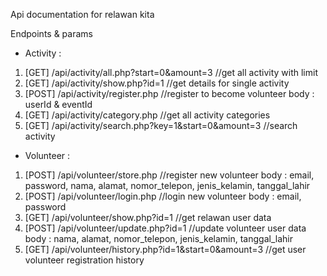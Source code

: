Api documentation for relawan kita

Endpoints & params
- Activity :
1. [GET] /api/activity/all.php?start=0&amount=3                 //get all activity with limit
2. [GET] /api/activity/show.php?id=1                            //get details for single activity
3. [POST] /api/activity/register.php                            //register to become volunteer
   body : userId & eventId
4. [GET] /api/activity/category.php                            //get all activity categories
5. [GET] /api/activity/search.php?key=1&start=0&amount=3       //search activity

- Volunteer :
1. [POST] /api/volunteer/store.php                              //register new volunteer
   body : email, password, nama, alamat, nomor_telepon, jenis_kelamin, tanggal_lahir
2. [POST] /api/volunteer/login.php                             //login new volunteer
   body : email, password
3. [GET] /api/volunteer/show.php?id=1                          //get relawan user data
4. [POST] /api/volunteer/update.php?id=1                       //update volunteer user data
   body : nama, alamat, nomor_telepon, jenis_kelamin, tanggal_lahir
5. [GET] /api/volunteer/history.php?id=1&start=0&amount=3     //get user volunteer registration history